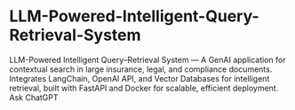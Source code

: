 # LLM-Powered-Intelligent-Query-Retrieval-System
LLM-Powered Intelligent Query–Retrieval System — A GenAI application for contextual search in large insurance, legal, and compliance documents. Integrates LangChain, OpenAI API, and Vector Databases for intelligent retrieval, built with FastAPI and Docker for scalable, efficient deployment.          Ask ChatGPT
